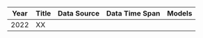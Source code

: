 Year  |Title  |Data Source  |Data Time Span |Models|
----|-----|----------|------------|----|
2022  |XX     |             |               |      |
